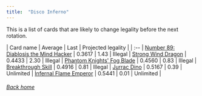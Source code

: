 ```yaml
---
title:  "Disco Inferno"
---
```


This is a list of cards that are likely to change legality before the next rotation.

| Card name | Average | Last | Projected legality |
| :-- |
[Number 89: Diablosis the Mind Hacker](https://db.ygoprodeck.com/card/?search=Number%2089:%20Diablosis%20the%20Mind%20Hacker) | 0.3617 | 1.43 | Illegal |
[Strong Wind Dragon](https://db.ygoprodeck.com/card/?search=Strong%20Wind%20Dragon) | 0.4433 | 2.30 | Illegal |
[Phantom Knights' Fog Blade](https://db.ygoprodeck.com/card/?search=Phantom%20Knights'%20Fog%20Blade) | 0.4560 | 0.83 | Illegal |
[Breakthrough Skill](https://db.ygoprodeck.com/card/?search=Breakthrough%20Skill) | 0.4916 | 0.81 | Illegal |
[Jurrac Dino](https://db.ygoprodeck.com/card/?search=Jurrac%20Dino) | 0.5167 | 0.39 | Unlimited |
[Infernal Flame Emperor](https://db.ygoprodeck.com/card/?search=Infernal%20Flame%20Emperor) | 0.5441 | 0.01 | Unlimited |

###### [Back home](index)